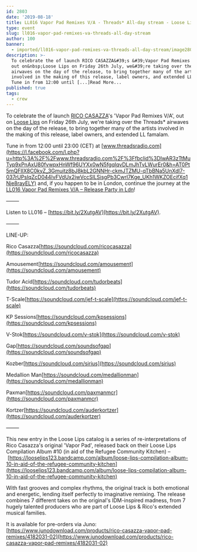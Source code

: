 ```yaml
---
id: 2803
date: '2019-08-18'
title: LL016 Vapor Pad Remixes V/A - Threads* All-day stream - Loose Lips
type: event
slug: ll016-vapor-pad-remixes-va-threads-all-day-stream
author: 100
banner:
  - imported/ll016-vapor-pad-remixes-va-threads-all-day-stream/image2803.jpeg
description: >-
  To celebrate the of launch RICO CASAZZA&#39;s &#39;Vapor Pad Remixes V/A&#39;,
  out on&nbsp;Loose Lips on Friday 26th July, we&#39;re taking over the Threads*
  airwaves on the day of the release, to bring together many of the artists
  involved in the making of this release, label owners, and extended LL famalam.
  Tune in from 12:00 until [...]Read More...
published: true
tags:
  - crew
---
```

To celebrate the of launch [RICO CASAZZA](https://www.facebook.com/ricocasazzamusic/)'s 'Vapor Pad Remixes V/A', out on [Loose Lips](https://www.facebook.com/LooseLips123/) on Friday 26th July, we're taking over the Threads\* airwaves on the day of the release, to bring together many of the artists involved in the making of this release, label owners, and extended LL famalam.

Tune in from 12:00 until 23:00 (CET) at [www.threadsradio.com](https://l.facebook.com/l.php?u=http%3A%2F%2Fwww.threadsradio.com%2F%3Ffbclid%3DIwAR3zTtMuTyp9xPnAxU80fvwpxHnWf96UYXx0wN5fgqIqvDLmJhTvLWurEr0&h=AT0Pt5mQFIIX8C0kyZ_3Gmujtz8bJ8kbL2GNNHr-ckmJTZMU-qTbBNa5UnXdl7-037rUPsIqZcD044IvFVdUx2jwVccSlLSisgPb3Cwrl7Kge_UKh1WKZOEcifXq1Nje8rayELY) and, if you happen to be in London, continue the journey at the [LL016 Vapor Pad Remixes V/A – Release Party in Ldn](https://www.facebook.com/events/206869686926963/)!

——–

Listen to LL016 – [](https://bit.ly/2XutgAV?fbclid=IwAR3ndR8I1fCKnnDmQSQzr7SS_xTbqzjLrusjGZkr3qmgqxEmT0sFb7IieVY)[https://bit.ly/2XutgAV](https://bit.ly/2XutgAV).

——–

LINE-UP:

Rico Casazza[](https://l.facebook.com/l.php?u=https%3A%2F%2Fsoundcloud.com%2Fricocasazza%3Ffbclid%3DIwAR0DKT7vMjTFYjM4xYrLvRyErnac8FE7vdGM-l5qBCyIpYCoVxXNifVmsZw&h=AT2Tv1T-bsbzj6mfJfa7s4wkrjl-jDdHitXVt1bmXnScf_mp5z6bBp5DHzE7xMczD2SR-e1a98QoEc6bQDhHjdfXQosA1ITZnO6R1e8oopbWFyTv8Cb1W2JQf9P1fhmHdTG8ZCo)[https://soundcloud.com/ricocasazza](https://soundcloud.com/ricocasazza)

Amousement[](https://l.facebook.com/l.php?u=https%3A%2F%2Fsoundcloud.com%2Famousement%3Ffbclid%3DIwAR3zTtMuTyp9xPnAxU80fvwpxHnWf96UYXx0wN5fgqIqvDLmJhTvLWurEr0&h=AT37eUiG095T1pCGh19BV0vi0UnR98WRD0qv_PDmMZ-h7AcPwd40RIBR_zv3ZJRrobJz39Kurwvf2M38_ljjXlFXOXsITa5E2GM7nx6ltqflXIAhxivpb5NMHr5h42JdPiV2Oxo)[https://soundcloud.com/amousement](https://soundcloud.com/amousement)

Tudor Acid[](https://l.facebook.com/l.php?u=https%3A%2F%2Fsoundcloud.com%2Ftudorbeats%3Ffbclid%3DIwAR05LyEWtDHKRXCvIGmtNrB4jYr2x2AsBjl4uB6CB37zpzDUNZh-p6WIjJs&h=AT2gRfOoEhO6s36ZlO5uc3lzGcutr6G_JFC9tFofP_T1gMF3fcceoE-tt7oFVPmzUvkjJpIGhnrGIM_arhBvalZtl5BEZaDnUIMrXpeYKwqciAvQttf0DJASg5ifj7GVGeNVxYA)[https://soundcloud.com/tudorbeats](https://soundcloud.com/tudorbeats)

T-Scale[](https://l.facebook.com/l.php?u=https%3A%2F%2Fsoundcloud.com%2Fjef-t-scale%3Ffbclid%3DIwAR0wKtmKT4p5MVH1RfJmSNc2IbGML9MBMKDwiim8U6uUmLzgc8OpPwDJSU8&h=AT0xraoRvtASNibn6ftV5GSBplYCDi3H1Zl_zx_zNpHCRGG-tyzmC1iMpsDbY0krqyJqigmFhXiD-K_5JW2yZma0Hfk6PxhvH74EGgHksOZVLlctOWMFBR0OiZwdKOMOHEBgrDQ)[https://soundcloud.com/jef-t-scale](https://soundcloud.com/jef-t-scale)

KP Sessions[](https://l.facebook.com/l.php?u=https%3A%2F%2Fsoundcloud.com%2Fkpsessions%3Ffbclid%3DIwAR3SJPGBzEpg7Fjllj3igLGiAlPxg7j1R0tpXJlq7Q4qdnOpt6Pm8y9QxKM&h=AT3A6n4p2b_nQTL3lXbKpXs09iMI_w-ys4Ty-E1KgzisiGbqMCtnKY3dBRHtkOlQR9N31EZl0NefwP1l8xyVP2RiQpJ1cvK3rQJfv9d-ZAT8Kf6IWjQ_QHd-AgulWq8Pcai7YYQ)[https://soundcloud.com/kpsessions](https://soundcloud.com/kpsessions)

V-Stok[](https://l.facebook.com/l.php?u=https%3A%2F%2Fsoundcloud.com%2Fv-stok%3Ffbclid%3DIwAR3zTtMuTyp9xPnAxU80fvwpxHnWf96UYXx0wN5fgqIqvDLmJhTvLWurEr0&h=AT0Brbt1T2SnxzCx72agE37pfPjpJrYG7kwNnP5A-_UgWAzHbnr0Wx4gsW-cDlg2Yq5T-D-BwKhDNBsq0N5kcdKemcgGjFKDrgDj-Q_VLpRxtZjxr-8Rxwa_eN2Wj5f-H2gCmbs)[https://soundcloud.com/v-stok](https://soundcloud.com/v-stok)

Gap[](https://l.facebook.com/l.php?u=https%3A%2F%2Fsoundcloud.com%2Fsoundsofgap%3Ffbclid%3DIwAR2vb2_vQ6i1yq9K1BmUe2j51p3MrVsVarL18HePzmOLyfmOTp6lxNR2K3A&h=AT3qQPtkj3nepk2cTVzx6gQsG_2WOu-3L1eUO1gg6G7HdZAq5rTXvpPOuQ6CCYIdzzKF4NdkeRW_HBfqkqWuVdMC-TzZ9clSX_fKNmoIPz5kQVoyHpY_5Dqd5_ABVgMMExjmhH0)[https://soundcloud.com/soundsofgap](https://soundcloud.com/soundsofgap)

Kozber[](https://l.facebook.com/l.php?u=https%3A%2F%2Fsoundcloud.com%2Fsirius%3Ffbclid%3DIwAR2vb2_vQ6i1yq9K1BmUe2j51p3MrVsVarL18HePzmOLyfmOTp6lxNR2K3A&h=AT1ZtmST9EJ1TWW5CGB05sETvsf7r8KHwQA6Mth-7wszukdkflwmzM1b6OdUzwt_CIK60LfpL6O2o9muhQjcHXUGuuMA3zcvGDjNXdpRryhHRA2oV4QMhT1fe5fJyel47GQd8KA)[https://soundcloud.com/sirius](https://soundcloud.com/sirius)

Medallion Man[](https://l.facebook.com/l.php?u=https%3A%2F%2Fsoundcloud.com%2Fmedallionman%3Ffbclid%3DIwAR0DKT7vMjTFYjM4xYrLvRyErnac8FE7vdGM-l5qBCyIpYCoVxXNifVmsZw&h=AT1hJMk49uVkWjiiPazGqpvnNS97_uLeLRdtn9sHFwotkdvQPshmt2wzWuNflh7pg3nk30Ix6NQOJBZ14NxNpW5G2gFOXSfHcNfK5Z-tndtm7BNABnM7fadW-4Nf8O1EHQMIF-E)[https://soundcloud.com/medallionman](https://soundcloud.com/medallionman)

Paxman[](https://l.facebook.com/l.php?u=https%3A%2F%2Fsoundcloud.com%2Fpaxmanmcr%3Ffbclid%3DIwAR2XbdU3b4EuP_KansgSgpS3LJvvoxOuDgJqXG4kkr-16k3j9VApImaZQ1w&h=AT1y7C34BdsfLTqTL7eGZJ-zZgVVzoNiRsdvZsIy8EcuFV7wpKOay7UQr9HU1Rwl4TDoezEqPDuLVj88yofxV4XbU4pC775orzj0ESH4Pf4PaJHCshuftvHvW76VqhAfMdPDxm4)[https://soundcloud.com/paxmanmcr](https://soundcloud.com/paxmanmcr)

Kortzer[](https://l.facebook.com/l.php?u=https%3A%2F%2Fsoundcloud.com%2Fauderkortzer%3Ffbclid%3DIwAR1T_tbWfGKP54BxZsew3OxVSyLojDjEndoUEVCoFYmTUcHsnajj9P0mh28&h=AT0-afPcB5WYDE2TEAQy9-mhU9OSpY2JzxC9wGn8uOEwSPQ61xPWtdCWHbmIqE5IBDTr-D4QYPnvKwQrrm8Og967G4Yy1HDvlU0_nKly1fSor2TpJrlqPicmWz0B_UNW55rAyk8)[https://soundcloud.com/auderkortzer](https://soundcloud.com/auderkortzer)

——–

This new entry in the Loose Lips catalog is a series of re-interpretations of Rico Casazza's original 'Vapor Pad', released back on their Loose Lips Compilation Album #10 (in aid of the Refugee Community Kitchen) – [](https://l.facebook.com/l.php?u=https%3A%2F%2Flooselips123.bandcamp.com%2Falbum%2Floose-lips-compilation-album-10-in-aid-of-the-refugee-community-kitchen%3Ffbclid%3DIwAR3nRFhDWVNU0knpwS0GB8wJFtAPD2crXiRljgWp7Kfzunbt3sTrB23FOFI&h=AT3aXFsqc4Cy6YkIxz27B5ThpM73fTWh6xbTsZ3z0jlhmSXHh6RvVKy3SWGwfymbr6xul0qBP1R33UY319ZyVaWM1UExR37FUzyvgaHmSoipaEfU7wFo1m7kUeNRCE_L74cQ9GU)[https://looselips123.bandcamp.com/album/loose-lips-compilation-album-10-in-aid-of-the-refugee-community-kitchen](https://looselips123.bandcamp.com/album/loose-lips-compilation-album-10-in-aid-of-the-refugee-community-kitchen)

With fast grooves and complex rhythms, the original track is both emotional and energetic, lending itself perfectly to imaginative remixing. The release combines 7 different takes on the original's IDM-inspired madness, from 7 hugely talented producers who are part of Loose Lips & Rico's extended musical families.

It is available for pre-orders via Juno:[](https://l.facebook.com/l.php?u=https%3A%2F%2Fwww.junodownload.com%2Fproducts%2Frico-casazza-vapor-pad-remixes%2F4182031-02%3Ffbclid%3DIwAR1L9zbMPU92F-bn2GA1_omROxsKGfV3hTaWE7J93BTXOGRO0G38XZkZ114&h=AT1_hjrQTza0sI-8sg5sZMzPg_wpd-zB_QYtrEnYekpdM00EsSKFefeMORg5ul5WAPfxPX_tMRIbJwbHHKo8Aba_qXLZIV80h2tB0tFCLplmzWVMqf0kpXeeZlA0ANhltaJIWno)[https://www.junodownload.com/products/rico-casazza-vapor-pad-remixes/4182031-02](https://www.junodownload.com/products/rico-casazza-vapor-pad-remixes/4182031-02)